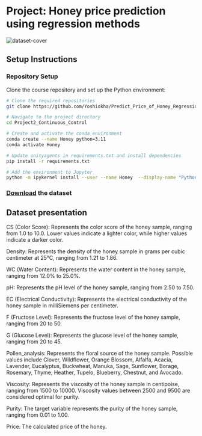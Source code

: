 [//]: # (Image References)

[image1]: (dataset-cover.jpg) "dataset-cover"

# Project: Honey price prediction using regression methods

![dataset-cover][image1]


## Setup Instructions

### Repository Setup

Clone the course repository and set up the Python environment:

```bash
# Clone the required repositories
git clone https://github.com/Yoshiokha/Predict_Price_of_Honey_Regression/Project2_Continuous_Control.git

# Navigate to the project directory
cd Project2_Continuous_Control

# Create and activate the conda environment
conda create --name Honey python=3.11
conda activate Honey

# Update unityagents in requirements.txt and install dependencies
pip install -r requirements.txt

# Add the environment to Jupyter
python -m ipykernel install --user --name Honey  --display-name "Python 3.11 (Honey)"
```

### [Download](https://www.kaggle.com/datasets/stealthtechnologies/predict-purity-and-price-of-honey?resource=download) the dataset


## Dataset presentation

CS (Color Score):
Represents the color score of the honey sample, ranging from 1.0 to 10.0. Lower values indicate a lighter color, while higher values indicate a darker color.

Density:
Represents the density of the honey sample in grams per cubic centimeter at 25°C, ranging from 1.21 to 1.86.

WC (Water Content):
Represents the water content in the honey sample, ranging from 12.0% to 25.0%.

pH:
Represents the pH level of the honey sample, ranging from 2.50 to 7.50.

EC (Electrical Conductivity):
Represents the electrical conductivity of the honey sample in milliSiemens per centimeter.

F (Fructose Level):
Represents the fructose level of the honey sample, ranging from 20 to 50.

G (Glucose Level):
Represents the glucose level of the honey sample, ranging from 20 to 45.

Pollen_analysis:
Represents the floral source of the honey sample. Possible values include Clover, Wildflower, Orange Blossom, Alfalfa, Acacia, Lavender, Eucalyptus, Buckwheat, Manuka, Sage, Sunflower, Borage, Rosemary, Thyme, Heather, Tupelo, Blueberry, Chestnut, and Avocado.

Viscosity:
Represents the viscosity of the honey sample in centipoise, ranging from 1500 to 10000. Viscosity values between 2500 and 9500 are considered optimal for purity.

Purity:
The target variable represents the purity of the honey sample, ranging from 0.01 to 1.00.

Price:
The calculated price of the honey.
